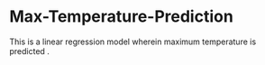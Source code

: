 # Max-Temperature-Prediction
This is a linear regression model wherein maximum temperature is predicted .
